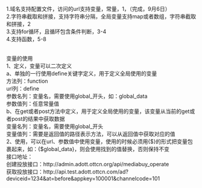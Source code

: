 1.域名支持配置文件，访问的url支持变量，常量，1，（完成，9月6日）<br>
2.字符串截取和拼接，支持字符串分隔，全局变量支持map或者数组，字符串截取和拼接，2<br>
3.支持for循环，且循环包含条件判断，3-4<br>
4.支持函数，5-8<br>

<br>
变量的使用<br>
1、定义，变量可以二次定义<br>
a、单独的一行使用define关键字定义，用于定义全局使用的变量<br>
方法列：function<br>
url列：define<br>
参数名列：变量名，需要使用global_开头，如：global_data<br>
参数值列：任意常量值<br>
b、在get或者post方法中定义，用于定义全局使用的变量，该变量从当前的get或者post的结果中获取数据<br>
变量名列：变量名，需要使用global_开头<br>
变量值列：需要是返回值的路径表示方法，可以从返回值中获取对应的值<br>
2、使用，可以在url、参数值中使用变量，使用的时候必须用{$}的形式把变量包裹起来，如：{$global_data}，则会使用找到的值替换，否则保持不变<br>
接口地址：<br>
创建投放接口：http://admin.adott.ottcn.org/api/mediabuy_operate<br>
获取投放接口：http://api.test.adott.ottcn.com/ad?deviceid=1234&at=before&appkey=100001&channelcode=101<br>